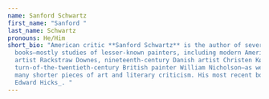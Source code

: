 ```yaml
---
name: Sanford Schwartz
first_name: "Sanford "
last_name: Schwartz
pronouns: He/Him
short_bio: "American critic **Sanford Schwartz** is the author of several
  books—mostly studies of lesser-known painters, including modern American
  artist Rackstraw Downes, nineteenth-century Danish artist Christen Købke, and
  turn-of-the-twentieth-century British painter William Nicholson—as well as
  many shorter pieces of art and literary criticism. His most recent book is _On
  Edward Hicks_. "
---
```

